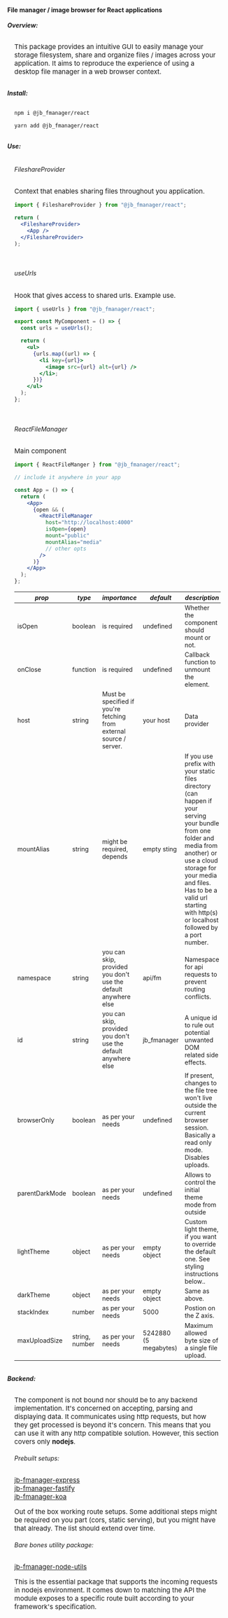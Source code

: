 <h4>File manager / image browser for React applications</h4>

<h5 style="margin:0 ; padding: 0;">Overview:</h5>

<div style="padding: 16px;">
<p style="font-size: 15px">This package provides an intuitive GUI to easily manage your storage filesystem, share and organize files / images across your application. It aims to reproduce the experience of using a desktop file manager in a web browser context.</p>
</div>

<h5 style="margin:0 ; padding: 0;">Install:</h5>

<div style="padding: 16px;">

```bash
npm i @jb_fmanager/react

yarn add @jb_fmanager/react
```

</div>

<h5 style="margin:0 ; padding: 0;">Use:</h5>
<div style="padding: 16px;">

<h6>FileshareProvider</h6>

<p style="font-size: 15px">Context that enables sharing files throughout you application.</p>

```jsx
import { FileshareProvider } from "@jb_fmanager/react";

return (
  <FileshareProvider>
    <App />
  </FileshareProvider>
);
```

<br/>
<h6>useUrls</h6>

<p style="font-size: 15px">Hook that gives access to shared urls. Example use.</p>

```jsx
import { useUrls } from "@jb_fmanager/react";

export const MyComponent = () => {
  const urls = useUrls();

  return (
    <ul>
      {urls.map((url) => {
        <li key={url}>
          <image src={url} alt={url} />
        </li>;
      })}
    </ul>
  );
};
```

<br/>
<h6>ReactFileManager</h6>

<p style="font-size: 15px">Main component</p>

```jsx
import { ReactFileManger } from "@jb_fmanager/react";

// include it anywhere in your app

const App = () => {
  return (
    <App>
      {open && (
        <ReactFileManager
          host="http://localhost:4000"
          isOpen={open}
          mount="public"
          mountAlias="media"
          // other opts
        />
      )}
    </App>
  );
};
```

<p style="font-weight:bold;"></p>

<table>
<thead>
    <tr style="font-style: italic; font-size: 14px;">
        <th>prop</th>
         <th>type</th>
          <th>importance</th>
           <th>default</th>
            <th>description</th>
    </tr>
    <tbody style="font-size: 14px;">
        <tr>
            <td>isOpen</td>
             <td>boolean</td>
              <td>is required</td>
               <td>undefined</td>
                <td>Whether the component should mount or not.</td>
        </tr>
         <tr>
            <td>onClose</td>
             <td>function</td>
              <td>is required</td>
               <td>undefined</td>
                <td>Callback function to unmount the element.</td>
        </tr>
          <tr>
            <td>host</td>
             <td>string</td>
              <td>Must be specified if you're fetching from external source / server.</td>
               <td>your host</td>
                <td>Data provider</td>
        </tr>
            <tr>
            <td>mountAlias</td>
             <td>string</td>
              <td>might be required, depends</td>
               <td>empty sting</td>
                <td>If you use prefix with your static files directory (can happen if your serving your bundle from one folder and media from another) or use a cloud storage for your media and files. Has to be a valid url starting with http(s) or localhost followed by a port number.</td>
        </tr>         
          <tr>
            <td>namespace</td>
             <td>string</td>
              <td>you can skip, provided you don't use the default anywhere else</td>
               <td>api/fm</td>
                <td>Namespace for api requests to prevent routing conflicts.</td>
        </tr>
           <tr>
            <td>id</td>
             <td>string</td>
              <td>you can skip, provided you don't use the default anywhere else</td>
               <td>jb_fmanager</td>
                <td>A unique id to rule out potential unwanted DOM related side effects.</td>
        </tr>
          <tr>
            <td>browserOnly</td>
             <td>boolean</td>
              <td>as per your needs</td>
               <td>undefined</td>
                <td>If present, changes to the file tree won't live outside the current browser session. Basically a read only mode. Disables uploads.</td>
        </tr>
          <tr>
            <td>parentDarkMode</td>
             <td>boolean</td>
              <td>as per your needs</td>
               <td>undefined</td>
                <td>Allows to control the initial theme mode from outside</td>
        </tr>
         <tr>
            <td>lightTheme</td>
             <td>object</td>
              <td>as per your needs</td>
               <td>empty object</td>
                <td>Custom light theme, if you want to override the default one. See styling instructions below..</td>
        </tr>
        <tr>
            <td>darkTheme</td>
             <td>object</td>
              <td>as per your needs</td>
               <td>empty object</td>
                <td>Same as above.</td>
        </tr>
          <tr>
            <td>stackIndex</td>
             <td>number</td>
              <td>as per your needs</td>
               <td>5000</td>
                <td>Postion on the Z axis.</td>
        </tr>
         <tr>
            <td>maxUploadSize</td>
             <td>string, number</td>
              <td>as per your needs</td>
               <td>5242880 (5 megabytes)</td>
                <td>Maximum allowed byte size of a single file upload.</td>
        </tr>
    </tbody>
</thead>

</table>

</div>

<h5 style="margin:0 ; padding: 0;">Backend:</h5>

<div style="padding: 16px;">
<p style="font-size: 15px">The component is not bound nor should be to any backend implementation. It's concerned on accepting, parsing and displaying data. It communicates using http requests, but how they get processed is beyond it's concern. This means that you can use it with any http compatible solution. However, this section covers only <strong>nodejs</strong>.</p>

<h6>Prebuilt setups:</h6>

<p style="font-size: 15px"><p>

<a style="font-size: 15px;" href="https://github.com/jbystronski/jb-fmanager-express">
jb-fmanager-express</a>
</br>
<a style="font-size: 15px;" href="https://github.com/jbystronski/jb-fmanager-fastify">
jb-fmanager-fastify</a>
</br>
<a style="font-size: 15px;" href="https://github.com/jbystronski/jb-fmanager-koa">
jb-fmanager-koa</a>

<p style="font-size: 15px">Out of the box working route setups. Some additional steps might be required on you part (cors, static serving), but you might have that already. The list should extend over time.</p>

<h6>Bare bones utility package:</h6>

<a style="font-size: 15px;" href="https://github.com/jbystronski/jb-fmanager-node-utils">jb-fmanager-node-utils</a>

<p style="font-size: 15px">This is the essential package that supports the incoming requests in nodejs environment. It comes down to matching the API the module exposes to a specific route built according to your framework's specification.</p>

</div>
